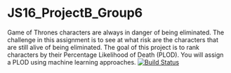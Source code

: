 # JS16_ProjectB_Group6
Game of Thrones characters are always in danger of being eliminated. The challenge in this assignment is to see at what risk are the characters that are still alive of being eliminated. The goal of this project is to rank characters by their Percentage Likelihood of Death (PLOD). You will assign a PLOD using machine learning approaches.
[![Build Status](https://travis-ci.org/Rostlab/JS16_ProjectB_Group6.svg?branch=develop)](https://travis-ci.org/Rostlab/JS16_ProjectB_Group6)

